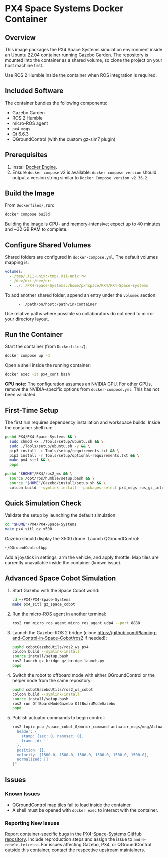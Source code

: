 # PX4 Space Systems Docker Container

## Overview

This image packages the PX4 Space Systems simulation environment inside an Ubuntu 22.04 container running Gazebo Garden. The repository is mounted into the container as a shared volume, so clone the project on your host machine first.

Use ROS 2 Humble inside the container when ROS integration is required.

## Included Software

The container bundles the following components:

- Gazebo Garden
- ROS 2 Humble
- micro-ROS agent
- `px4_msgs`
- Qt 6.6.3
- QGroundControl (with the custom gz-sim7 plugin)

## Prerequisites

1. Install [Docker Engine](https://docs.docker.com/engine/install/).
2. Ensure `docker compose` v2 is available: `docker compose version` should output a version string similar to `Docker Compose version v2.36.2`.

## Build the Image

From `Dockerfiles/`, run:

```bash
docker compose build
```

Building the image is CPU- and memory-intensive; expect up to 40 minutes and ~32 GB RAM to complete.

## Configure Shared Volumes

Shared folders are configured in `docker-compose.yml`. The default volumes mapping is:

```yaml
volumes:
  - /tmp/.X11-unix:/tmp/.X11-unix:rw
  - /dev/dri:/dev/dri
  - ../../PX4-Space-Systems:/home/px4space/PX4/PX4-Space-Systems
```

To add another shared folder, append an entry under the `volumes` section:

```
      - ./path/on/host:/path/in/container
```

Use relative paths where possible so collaborators do not need to mirror your directory layout.

## Run the Container

Start the container (from `Dockerfiles/`):

```bash
docker compose up -d
```

Open a shell inside the running container:

```bash
docker exec -it px4_cont bash
```

**GPU note:** The configuration assumes an NVIDIA GPU. For other GPUs, remove the NVIDIA-specific options from `docker-compose.yml`. This has not been validated.

## First-Time Setup

The first run requires dependency installation and workspace builds. Inside the container shell run:

```bash
pushd PX4/PX4-Space-Systems && \
  sudo chmod +x ./Tools/setup/ubuntu.sh && \
  sudo ./Tools/setup/ubuntu.sh -y && \
  pip3 install -r Tools/setup/requirements.txt && \
  pip3 install -r Tools/setup/optional-requirements.txt && \
  make px4_sitl && \
  popd

pushd "$HOME"/PX4/ros2_ws && \
  source /opt/ros/humble/setup.bash && \
  source "$HOME"/Gazebo/install/setup.sh && \
  colcon build --symlink-install --packages-select px4_msgs ros_gz_interfaces ros_gz_bridge
```

## Quick Simulation Check

Validate the setup by launching the default simulation:

```bash
cd "$HOME"/PX4/PX4-Space-Systems
make px4_sitl gz_x500
```

Gazebo should display the X500 drone. Launch QGroundControl:

```bash
~/QGroundControlApp
```

Add a joystick in settings, arm the vehicle, and apply throttle. Map tiles are currently unavailable inside the container (known issue).

## Advanced Space Cobot Simulation

1. Start Gazebo with the Space Cobot world:

   ```bash
   cd ~/PX4/PX4-Space-Systems
   make px4_sitl gz_space_cobot
   ```

2. Run the micro-ROS agent in another terminal:

   ```bash
   ros2 run micro_ros_agent micro_ros_agent udp4 --port 8888
   ```

3. Launch the Gazebo–ROS 2 bridge (clone https://github.com/Planning-and-Control-in-Space-Cobot/ros2 if needed):

   ```bash
   pushd cobotGazeboUtils/ros2_ws_px4
   colcon build --symlink-install
   source install/setup.bash
   ros2 launch gz_bridge gz_bridge.launch.py
   popd
   ```

4. Switch the robot to offboard mode with either QGroundControl or the helper node from the same repository:

   ```bash
   pushd cobotGazeboUtils/ros2_ws_cobot
   colcon build --symlink-install
   source install/setup.bash
   ros2 run OffBoardModeGazebo OffBoardModeGazebo
   popd
   ```

5. Publish actuator commands to begin control:

   ```bash
   ros2 topic pub /space_cobot_0/motor_command actuator_msgs/msg/Actuators "{
     header: {
       stamp: {sec: 0, nanosec: 0},
       frame_id: ''
     },
     position: [],
     velocity: [1500.0, 1500.0, 1500.0, 1500.0, 1500.0, 1500.0],
     normalized: []
   }"
   ```

## Issues

### Known Issues

- QGroundControl map tiles fail to load inside the container.
- A shell must be opened with `docker exec` to interact with the container.

### Reporting New Issues

Report container-specific bugs in the [PX4-Space-Systems GitHub repository](https://github.com/SpaceBotsISR/PX4-Space-Systems). Include reproduction steps and assign the issue to `andre-rebelo-teixeira`. For issues affecting Gazebo, PX4, or QGroundControl outside this container, contact the respective upstream maintainers.

